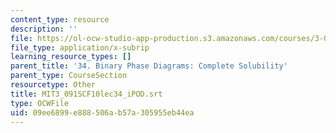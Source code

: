 ```yaml
---
content_type: resource
description: ''
file: https://ol-ocw-studio-app-production.s3.amazonaws.com/courses/3-091sc-introduction-to-solid-state-chemistry-fall-2010/09ee6899e888506ab57a305955eb44ea_MIT3_091SCF10lec34_iPOD.vtt
file_type: application/x-subrip
learning_resource_types: []
parent_title: '34. Binary Phase Diagrams: Complete Solubility'
parent_type: CourseSection
resourcetype: Other
title: MIT3_091SCF10lec34_iPOD.srt
type: OCWFile
uid: 09ee6899-e888-506a-b57a-305955eb44ea
---
```

